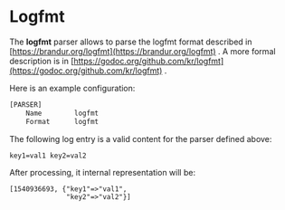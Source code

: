 # Logfmt

The **logfmt** parser allows to parse the logfmt format described in [https://brandur.org/logfmt](https://brandur.org/logfmt) . A more formal description is in [https://godoc.org/github.com/kr/logfmt](https://godoc.org/github.com/kr/logfmt) .

Here is an example configuration:

```python
[PARSER]
    Name        logfmt
    Format      logfmt
```

The following log entry is a valid content for the parser defined above:

```text
key1=val1 key2=val2
```

After processing, it internal representation will be:

```text
[1540936693, {"key1"=>"val1",
              "key2"=>"val2"}]
```

